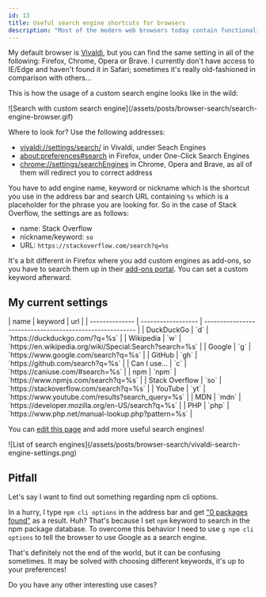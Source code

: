 ```yaml
---
id: 13
title: Useful search engine shortcuts for browsers
description: "Most of the modern web browsers today contain functionality to set multiple search engines that can reduce your day-to-day time spent on finding the best results. Some time ago I <a href='https://twitter.com/rmnvsl/status/1027533760387002368'>tweeted</a> about adding GitHub to the browser's search engines list. My list has grown in size since then and I think you may find it useful."
---
```


My default browser is [Vivaldi](https://vivaldi.com/), but you can find the same setting in all of the following: Firefox, Chrome, Opera or Brave. I currently don't have access to IE/Edge and haven't found it in Safari; sometimes it's really old-fashioned in comparison with others...

This is how the usage of a custom search engine looks like in the wild:

<div class="image" markdown="1">
![Search with custom search engine](/assets/posts/browser-search/search-engine-browser.gif)
</div>

Where to look for? Use the following addresses:

- [vivaldi://settings/search/](vivaldi://settings/search/) in Vivaldi, under Seach Engines
- [about:preferences#search](about:preferences#search) in Firefox, under One-Click Search Engines
- [chrome://settings/searchEngines](chrome://settings/searchEngines) in Chrome, Opera and Brave, as all of them will redirect you to correct address

You have to add engine name, keyword or nickname which is the shortcut you use in the address bar and search URL containing `%s` which is a placeholder for the phrase you are looking for. So in the case of Stack Overflow, the settings are as follows:

- name: Stack Overflow
- nickname/keyword: `so`
- URL: `https://stackoverflow.com/search?q=%s`

It's a bit different in Firefox where you add custom engines as add-ons, so you have to search them up in their [add-ons portal](https://addons.mozilla.org/en-US/firefox/search/?sort=rating&type=search). You can set a custom keyword afterward.

## My current settings

<div style="overflow-x:auto;" markdown="1">
| name           | keyword            | url                                                      |
| -------------- | ------------------ | -------------------------------------------------------- |
| DuckDuckGo     | `d`                | `https://duckduckgo.com/?q=%s`                           |
| Wikipedia      | `w`                | `https://en.wikipedia.org/wiki/Special:Search?search=%s` |
| Google         | `g`                | `https://www.google.com/search?q=%s`                     |
| GitHub         | `gh`               | `https://github.com/search?q=%s`                         |
| Can I use...   | `c`                | `https://caniuse.com/#search=%s`                         |
| npm            | `npm`              | `https://www.npmjs.com/search?q=%s`                      |
| Stack Overflow  | `so`               | `https://stackoverflow.com/search?q=%s`                   |
| YouTube        | `yt`               | `https://www.youtube.com/results?search_query=%s`        |
| MDN            | `mdn`              | `https://developer.mozilla.org/en-US/search?q=%s`        |
| PHP            | `php`              | `https://www.php.net/manual-lookup.php?pattern=%s`       |
</div>

You can [edit this page](https://github.com/crazko/romanvesely.com/blob/master/site/_posts/2019/2019-05-06-browser-search.md) and add more useful search engines!

<div class="image" markdown="1">
![List of search engines](/assets/posts/browser-search/vivaldi-search-engine-settings.png)
</div>

## Pitfall

Let's say I want to find out something regarding npm cli options.

In a hurry, I type `npm cli options` in the address bar and get ["0 packages found"](https://www.npmjs.com/search?q=cli%20options) as a result. Huh? That's because I set `npm` keyword to search in the npm package database. To overcome this behavior I need to use `g npm cli options` to tell the browser to use Google as a search engine.

That's definitely not the end of the world, but it can be confusing sometimes. It may be solved with choosing different keywords, it's up to your preferences!

<div class="tip" markdown="1">
Do you have any other interesting use cases?
</div>
